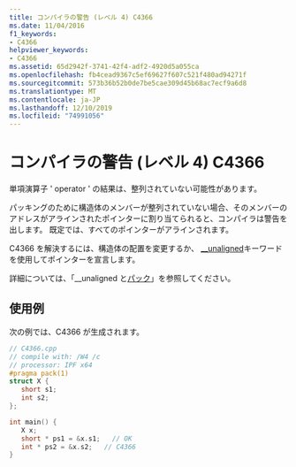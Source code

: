 ```yaml
---
title: コンパイラの警告 (レベル 4) C4366
ms.date: 11/04/2016
f1_keywords:
- C4366
helpviewer_keywords:
- C4366
ms.assetid: 65d2942f-3741-42f4-adf2-4920d5a055ca
ms.openlocfilehash: fb4cead9367c5ef69627f607c521f480ad94271f
ms.sourcegitcommit: 573b36b52b0de7be5cae309d45b68ac7ecf9a6d8
ms.translationtype: MT
ms.contentlocale: ja-JP
ms.lasthandoff: 12/10/2019
ms.locfileid: "74991056"
---
```

# <a name="compiler-warning-level-4-c4366"></a>コンパイラの警告 (レベル 4) C4366

単項演算子 ' operator ' の結果は、整列されていない可能性があります。

パッキングのために構造体のメンバーが整列されていない場合、そのメンバーのアドレスがアラインされたポインターに割り当てられると、コンパイラは警告を出します。 既定では、すべてのポインターがアラインされます。

C4366 を解決するには、構造体の配置を変更するか、 [__unaligned](../../cpp/unaligned.md)キーワードを使用してポインターを宣言します。

詳細については、「__unaligned と[パック](../../preprocessor/pack.md)」を参照してください。

## <a name="example"></a>使用例

次の例では、C4366 が生成されます。

```cpp
// C4366.cpp
// compile with: /W4 /c
// processor: IPF x64
#pragma pack(1)
struct X {
   short s1;
   int s2;
};

int main() {
   X x;
   short * ps1 = &x.s1;   // OK
   int * ps2 = &x.s2;   // C4366
}
```
